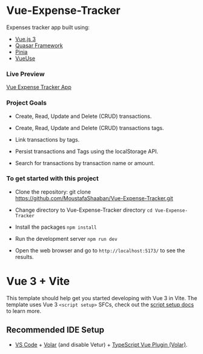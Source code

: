 # Vue-Expense-Tracker
 
Expenses tracker app built using:

* [Vue.js 3](https://vuejs.org/)
* [Quasar Framework](https://quasar.dev/)
* [Pinia](https://pinia.vuejs.org/)
* [VueUse](https://vueuse.org/)

### Live Preview

[Vue Expense Tracker App](https://moustafashaaban.github.io/Vue-Expense-Tracker/)


###  Project Goals

* Create, Read, Update and Delete (CRUD) transactions.

* Create, Read, Update and Delete (CRUD) transactions tags.

* Link transactions by tags.

* Persist transactions and Tags using the localStorage API.

* Search for transactions by transaction name or amount.


### To get started with this project

* Clone the repository: git clone https://github.com/MoustafaShaaban/Vue-Expense-Tracker.git

* Change directory to Vue-Expense-Tracker directory ``` cd Vue-Expense-Tracker ```

* Install the packages ``` npm install ```

* Run the development server ``` npm run dev ```

* Open the web browser and go to ` http://localhost:5173/ ` to see the results.


# Vue 3 + Vite

This template should help get you started developing with Vue 3 in Vite. The template uses Vue 3 `<script setup>` SFCs, check out the [script setup docs](https://v3.vuejs.org/api/sfc-script-setup.html#sfc-script-setup) to learn more.


## Recommended IDE Setup

- [VS Code](https://code.visualstudio.com/) + [Volar](https://marketplace.visualstudio.com/items?itemName=Vue.volar) (and disable Vetur) + [TypeScript Vue Plugin (Volar)](https://marketplace.visualstudio.com/items?itemName=Vue.vscode-typescript-vue-plugin).